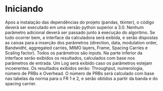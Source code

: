 # Iniciando
Apos a instalação das dependências do projeto (pandas, tkinter), o código deverá ser executado em uma versão python superior a 3.0.
Nenhum parâmetro adicional deverá ser passado junto à execução do algoritmo.
Se tudo ocorrer bem, a interface da calculadora será exibida, e serão dispostas as caixas para a inserção dos parâmetros (direction, data, modulation order, Bandwidht, aggregated carries, MIMO layers, Frame, Spacing Carries e Scaling factor).
Todos os parâmetros são inputs. Na parte inferior da interface serão exibidos os resultados, calculados com base nos parâmetros de entrada.
Um Log será exibido caso os parâmetros estejam incoerentes.
Os resultados exibidos serão: Throughput, numerologia, número de PRBs e Overhead.
O número de PRBs será calculado com base nas tabelas da norma para o FR 1 e 2, e serão obtidos a partir da banda e do spacing carrier.
